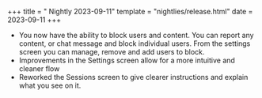 +++
title = " Nightly 2023-09-11"
template = "nightlies/release.html"
date = 2023-09-11
+++

- You now have the ability to block users and content. You can report any content, or chat message and block individual users. From the settings screen you can manage, remove and add users to block.
- Improvements in the Settings screen allow for a more intuitive and cleaner flow
- Reworked the Sessions screen to give clearer instructions and explain what you see on it.
